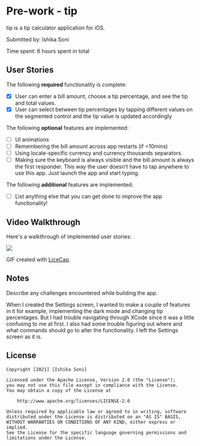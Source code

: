 # Pre-work - tip

tip is a tip calculator application for iOS.

Submitted by: Ishika Soni 

Time spent: 6 hours spent in total

## User Stories

The following **required** functionality is complete:

* [x] User can enter a bill amount, choose a tip percentage, and see the tip and total values.
* [x] User can select between tip percentages by tapping different values on the segmented control and the tip value is updated accordingly

The following **optional** features are implemented:

* [ ] UI animations
* [ ] Remembering the bill amount across app restarts (if <10mins)
* [ ] Using locale-specific currency and currency thousands separators.
* [ ] Making sure the keyboard is always visible and the bill amount is always the first responder. This way the user doesn't have to tap anywhere to use this app. Just launch the app and start typing.

The following **additional** features are implemented:

- [ ] List anything else that you can get done to improve the app functionality!

## Video Walkthrough

Here's a walkthrough of implemented user stories:

![](https://i.imgur.com/lWqAopJ.gif)

GIF created with [LiceCap](http://www.cockos.com/licecap/).

## Notes

Describe any challenges encountered while building the app.

When I created the Settings screen, I wanted to make a couple of features in it for example, implementing the dark mode and changing tip percentages. But I had trouble navigating through XCode since it was a little confusing to me at first. I also had some trouble figuring out where and what commands should go to alter the functionality. I left the Settings screen as it is. 

## License

    Copyright [2021] [Ishika Soni]

    Licensed under the Apache License, Version 2.0 (the "License");
    you may not use this file except in compliance with the License.
    You may obtain a copy of the License at

        http://www.apache.org/licenses/LICENSE-2.0

    Unless required by applicable law or agreed to in writing, software
    distributed under the License is distributed on an "AS IS" BASIS,
    WITHOUT WARRANTIES OR CONDITIONS OF ANY KIND, either express or implied.
    See the License for the specific language governing permissions and
    limitations under the License.
